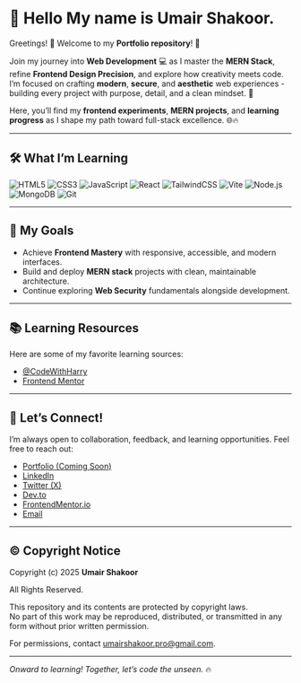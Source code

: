 # 👋 Hello My name is Umair Shakoor.

Greetings! 👋 Welcome to my **Portfolio repository**! 📝  

Join my journey into **Web Development** 💻 as I master the **MERN Stack**, refine **Frontend Design Precision**, and explore how creativity meets code.  
I’m focused on crafting **modern**, **secure**, and **aesthetic** web experiences - building every project with purpose, detail, and a clean mindset. 🚀  

Here, you’ll find my **frontend experiments**, **MERN projects**, and **learning progress** as I shape my path toward full-stack excellence. 🌐🔥  

---

## 🛠️ What I’m Learning

![HTML5](https://img.shields.io/badge/HTML5-E34F26?style=for-the-badge&logo=html5&logoColor=white)
![CSS3](https://img.shields.io/badge/CSS3-1572B6?style=for-the-badge&logo=css3&logoColor=white)
![JavaScript](https://img.shields.io/badge/JavaScript-F7DF1E?style=for-the-badge&logo=javascript&logoColor=black)
![React](https://img.shields.io/badge/React-61DAFB?style=for-the-badge&logo=react&logoColor=black)
![TailwindCSS](https://img.shields.io/badge/Tailwind_CSS-38B2AC?style=for-the-badge&logo=tailwind-css&logoColor=white)
![Vite](https://img.shields.io/badge/Vite-646CFF?style=for-the-badge&logo=vite&logoColor=white)
![Node.js](https://img.shields.io/badge/Node.js-339933?style=for-the-badge&logo=node.js&logoColor=white)
![MongoDB](https://img.shields.io/badge/MongoDB-4EA94B?style=for-the-badge&logo=mongodb&logoColor=white)
![Git](https://img.shields.io/badge/Git-F05032?style=for-the-badge&logo=git&logoColor=white)

---

## 🌱 My Goals

- Achieve **Frontend Mastery** with responsive, accessible, and modern interfaces.  
- Build and deploy **MERN stack** projects with clean, maintainable architecture.  
- Continue exploring **Web Security** fundamentals alongside development.  

---

## 📚 Learning Resources

Here are some of my favorite learning sources:
- [@CodeWithHarry](https://www.youtube.com/@CodeWithHarry)
- [Frontend Mentor](https://www.frontendmentor.io/)

---

## 🤝 Let’s Connect!

I’m always open to collaboration, feedback, and learning opportunities. Feel free to reach out:  
- [Portfolio (Coming Soon)](https://unseenumair.vercel.app/)
- [LinkedIn](https://www.linkedin.com/in/unseenumair/)
- [Twitter (X)](https://x.com/unseenumair)
- [Dev.to](https://dev.to/unseenumair)
- [FrontendMentor.io](https://frontendmentor.io/profile/unseenumair)
- [Email](mailto:umairshakoor.pro@gmail.com)

---

## ©️ Copyright Notice

Copyright (c) 2025 **Umair Shakoor**

All Rights Reserved.  

This repository and its contents are protected by copyright laws.  
No part of this work may be reproduced, distributed, or transmitted in any form without prior written permission.  

For permissions, contact [umairshakoor.pro@gmail.com](mailto:umairshakoor.pro@gmail.com).

---

_Onward to learning! Together, let’s code the unseen._ 🔥

